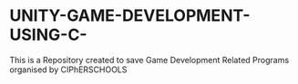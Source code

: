 # UNITY-GAME-DEVELOPMENT-USING-C-
This is a Repository created to save Game Development Related Programs organised by CIPhERSCHOOLS

